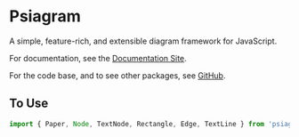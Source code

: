 # Psiagram

A simple, feature-rich, and extensible diagram framework for JavaScript.

For documentation, see the [Documentation Site](https://www.psiagram.org/).

For the code base, and to see other packages, see
[GitHub](https://github.com/liamross/psiagram).

## To Use

```js
import { Paper, Node, TextNode, Rectangle, Edge, TextLine } from 'psiagram';
```

